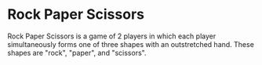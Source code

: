 # Rock Paper Scissors
Rock Paper Scissors is a game of 2 players in which each player simultaneously forms one of three shapes with an outstretched hand. These shapes are "rock", "paper", and "scissors".